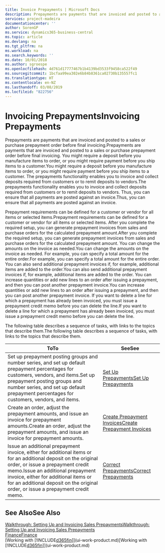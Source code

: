 ```yaml
---
title: Invoice Prepayments | Microsoft Docs
description: Prepayments are payments that are invoiced and posted to a sales or purchase prepayment order before final invoicing. You might require a deposit before you manufacture items to order, or you might require payment before you ship items to a customer. The prepayments functionality enables you to invoice and collect deposits required from customers or to remit deposits to vendors. Thus, you can ensure that all payments are posted against an invoice.
services: project-madeira
documentationcenter: ''
author: SorenGP
ms.service: dynamics365-business-central
ms.topic: article
ms.devlang: na
ms.tgt_pltfrm: na
ms.workload: na
ms.search.keywords: ''
ms.date: 10/01/2018
ms.author: sgroespe
ms.openlocfilehash: 4d761d17777467b1b4139bd3533f9458ca522f49
ms.sourcegitcommit: 1bcfaa99ea302e6b84b8361ca02730b135557fc1
ms.translationtype: HT
ms.contentlocale: en-NZ
ms.lasthandoff: 03/08/2019
ms.locfileid: "822756"
---
```

# <a name="invoicing-prepayments"></a><span data-ttu-id="c34f3-106">Invoicing Prepayments</span><span class="sxs-lookup"><span data-stu-id="c34f3-106">Invoicing Prepayments</span></span>
<span data-ttu-id="c34f3-107">Prepayments are payments that are invoiced and posted to a sales or purchase prepayment order before final invoicing.</span><span class="sxs-lookup"><span data-stu-id="c34f3-107">Prepayments are payments that are invoiced and posted to a sales or purchase prepayment order before final invoicing.</span></span> <span data-ttu-id="c34f3-108">You might require a deposit before you manufacture items to order, or you might require payment before you ship items to a customer.</span><span class="sxs-lookup"><span data-stu-id="c34f3-108">You might require a deposit before you manufacture items to order, or you might require payment before you ship items to a customer.</span></span> <span data-ttu-id="c34f3-109">The prepayments functionality enables you to invoice and collect deposits required from customers or to remit deposits to vendors.</span><span class="sxs-lookup"><span data-stu-id="c34f3-109">The prepayments functionality enables you to invoice and collect deposits required from customers or to remit deposits to vendors.</span></span> <span data-ttu-id="c34f3-110">Thus, you can ensure that all payments are posted against an invoice.</span><span class="sxs-lookup"><span data-stu-id="c34f3-110">Thus, you can ensure that all payments are posted against an invoice.</span></span>  

 <span data-ttu-id="c34f3-111">Prepayment requirements can be defined for a customer or vendor for all items or selected items.</span><span class="sxs-lookup"><span data-stu-id="c34f3-111">Prepayment requirements can be defined for a customer or vendor for all items or selected items.</span></span> <span data-ttu-id="c34f3-112">After you complete the required setup, you can generate prepayment invoices from sales and purchase orders for the calculated prepayment amount.</span><span class="sxs-lookup"><span data-stu-id="c34f3-112">After you complete the required setup, you can generate prepayment invoices from sales and purchase orders for the calculated prepayment amount.</span></span> <span data-ttu-id="c34f3-113">You can change the amounts on the invoice as needed.</span><span class="sxs-lookup"><span data-stu-id="c34f3-113">You can change the amounts on the invoice as needed.</span></span> <span data-ttu-id="c34f3-114">For example, you can specify a total amount for the entire order.</span><span class="sxs-lookup"><span data-stu-id="c34f3-114">For example, you can specify a total amount for the entire order.</span></span> <span data-ttu-id="c34f3-115">You can also send additional prepayment invoices if, for example, additional items are added to the order.</span><span class="sxs-lookup"><span data-stu-id="c34f3-115">You can also send additional prepayment invoices if, for example, additional items are added to the order.</span></span> <span data-ttu-id="c34f3-116">You can increase quantities or add new lines to an order after issuing a prepayment, and then you can post another prepayment invoice.</span><span class="sxs-lookup"><span data-stu-id="c34f3-116">You can increase quantities or add new lines to an order after issuing a prepayment, and then you can post another prepayment invoice.</span></span> <span data-ttu-id="c34f3-117">If you want to delete a line for which a prepayment has already been invoiced, you must issue a prepayment credit memo before you can delete the line.</span><span class="sxs-lookup"><span data-stu-id="c34f3-117">If you want to delete a line for which a prepayment has already been invoiced, you must issue a prepayment credit memo before you can delete the line.</span></span>  

 <span data-ttu-id="c34f3-118">The following table describes a sequence of tasks, with links to the topics that describe them.</span><span class="sxs-lookup"><span data-stu-id="c34f3-118">The following table describes a sequence of tasks, with links to the topics that describe them.</span></span>

|<span data-ttu-id="c34f3-119">**To**</span><span class="sxs-lookup"><span data-stu-id="c34f3-119">**To**</span></span>|<span data-ttu-id="c34f3-120">**See**</span><span class="sxs-lookup"><span data-stu-id="c34f3-120">**See**</span></span>|  
|------------|-------------|  
|<span data-ttu-id="c34f3-121">Set up prepayment posting groups and number series, and set up default prepayment percentages for customers, vendors, and items.</span><span class="sxs-lookup"><span data-stu-id="c34f3-121">Set up prepayment posting groups and number series, and set up default prepayment percentages for customers, vendors, and items.</span></span>|[<span data-ttu-id="c34f3-122">Set Up Prepayments</span><span class="sxs-lookup"><span data-stu-id="c34f3-122">Set Up Prepayments</span></span>](finance-set-up-prepayments.md)|
|<span data-ttu-id="c34f3-123">Create an order, adjust the prepayment amounts, and issue an invoice for prepayment amounts.</span><span class="sxs-lookup"><span data-stu-id="c34f3-123">Create an order, adjust the prepayment amounts, and issue an invoice for prepayment amounts.</span></span>|[<span data-ttu-id="c34f3-124">Create Prepayment Invoices</span><span class="sxs-lookup"><span data-stu-id="c34f3-124">Create Prepayment Invoices</span></span>](finance-how-to-create-prepayment-invoices.md)|  
|<span data-ttu-id="c34f3-125">Issue an additional prepayment invoice, either for additional items or for an additional deposit on the original order, or issue a prepayment credit memo.</span><span class="sxs-lookup"><span data-stu-id="c34f3-125">Issue an additional prepayment invoice, either for additional items or for an additional deposit on the original order, or issue a prepayment credit memo.</span></span>|[<span data-ttu-id="c34f3-126">Correct Prepayments</span><span class="sxs-lookup"><span data-stu-id="c34f3-126">Correct Prepayments</span></span>](finance-how-to-correct-prepayments.md)|  

## <a name="see-also"></a><span data-ttu-id="c34f3-127">See Also</span><span class="sxs-lookup"><span data-stu-id="c34f3-127">See Also</span></span>  
[<span data-ttu-id="c34f3-128">Walkthrough: Setting Up and Invoicing Sales Prepayments</span><span class="sxs-lookup"><span data-stu-id="c34f3-128">Walkthrough: Setting Up and Invoicing Sales Prepayments</span></span>](walkthrough-setting-up-and-invoicing-sales-prepayments.md)  
[<span data-ttu-id="c34f3-129">Finance</span><span class="sxs-lookup"><span data-stu-id="c34f3-129">Finance</span></span>](finance.md)  
<span data-ttu-id="c34f3-130">[Working with [!INCLUDE[d365fin](includes/d365fin_md.md)]](ui-work-product.md)</span><span class="sxs-lookup"><span data-stu-id="c34f3-130">[Working with [!INCLUDE[d365fin](includes/d365fin_md.md)]](ui-work-product.md)</span></span>
